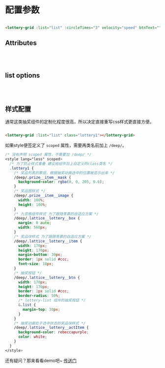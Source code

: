 # 配置参数

```html

<lottery-grid :list="list" :circleTimes="3" velocity="speed" btnText=""></lottery-grid>

```

## Attributes

<br />

<script>
export default {
  data() {
    return {
      attributes: [
        {
          label: 'list',
          desc: '奖品列表数据',
          type: 'array',
          values: '必填',
          default: ''
        }, {
          label: 'circleTimes',
          desc: '动画圈数',
          type: 'string, number',
          values: '-',
          default: '3'
        }, {
          label: 'velocity',
          desc: '动画效果',
          type: 'string',
          values: '匀速：invariance；慢快慢：speed',
          default: 'speed'
        }, {
          label: 'btnText',
          desc: '抽奖按钮文案',
          type: 'string',
          values: '-',
          default: '抽奖'
        },
      ],
      listOptions: [
        {
          label: 'label',
          desc: '奖品名称',
          type: 'string',
          values: '-',
          default: '空'
        }, {
          label: 'image',
          desc: '奖品图',
          type: 'string',
          values: '-',
          default: '空'
        },
      ]
    }
  }
}
</script>

<template>
  <option-table :list="attributes" />
</template>

<br />

## list options

<br />

<template>
  <option-table :list="listOptions" />
</template>

<br />

## 样式配置

通常这类抽奖组件的定制化程度很高，所以决定直接重写css样式更直接方便。

```html

<lottery-grid :list="list" class="lottery1"></lottery-grid>

```

如果style便签定义了 `scoped` 属性，需要再类名前加上 `/deep/`。

```css
/* 没有声明 scoped 属性，不需要加 /deep/ */
<style lang="less" scoped>
  /* 为了防止样式重叠 建议给组件加上自定义的class类名 */
  .lottery1 {
    /* 奖品列表的蒙层，根据抽奖动画选中的位置被显示出来 */
    /deep/.prize__item__mask {
      background-color: rgba(0, 0, 205, 0.6);
    }
    /* 奖品图样式 */
    /deep/.prize__item__image {
      width: 100%;
      height: 100%;
    }
    /* 九宫格组件样式 为了跟随羡慕的自适应方案 */
    /deep/.lattice__lottery__box {
      margin: 0 auto;
      width: 560px;
    }
    /* 奖品块样式 为了跟随羡慕的自适应方案 */
    /deep/.lattice__lottery__item {
      width: 170px;
      height: 170px;
      margin-bottom: 30px;
      border: 1px solid #ccc;
      font-size: 18px;
    }
    /* 抽奖按钮 */
    /deep/.lattice__lottery__btn {
      width: 170px;
      height: 170px;
      border: 1px solid #ccc;
      border-radius: 50%;
      /* lottery-list 组件的抽奖按钮 */
      &.list {
        margin-top: 30px;
      }
    }
    /* 抽奖动画处于选中状态的奖品块样式 */
    /deep/.lattice__lottery__actItem {
      background-color: rebeccapurple;
      color: white;
    }
  }
</style>
```

还有疑问？那来看看demo吧~ [传送门](/demo)
